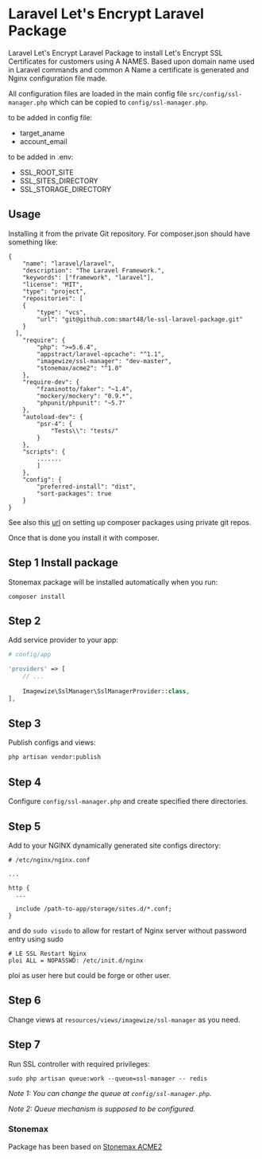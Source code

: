 # Laravel Let's Encrypt Laravel Package

Laravel Let's Encrypt Laravel Package to install Let's Encrypt SSL Certificates for customers using A NAMES. Based upon domain name used in Laravel commands and common A Name a certificate is generated and Nginx configuration file made. 

All configuration files are loaded in the main config file `src/config/ssl-manager.php` which can be copied to `config/ssl-manager.php`.

to be added in config file:

- target_aname 
- account_email

to be added in .env:

- SSL_ROOT_SITE
- SSL_SITES_DIRECTORY
- SSL_STORAGE_DIRECTORY


## Usage

Installing it from the private Git repository. For  composer.json should have something like:

```
{
    "name": "laravel/laravel",
    "description": "The Laravel Framework.",
    "keywords": ["framework", "laravel"],
    "license": "MIT",
    "type": "project",
    "repositories": [
    {
        "type": "vcs",
        "url": "git@github.com:smart48/le-ssl-laravel-package.git"
    }
  ],
    "require": {
        "php": ">=5.6.4",
        "appstract/laravel-opcache": "^1.1",
        "imagewize/ssl-manager": "dev-master",
        "stonemax/acme2": "^1.0"
    },
    "require-dev": {
        "fzaninotto/faker": "~1.4",
        "mockery/mockery": "0.9.*",
        "phpunit/phpunit": "~5.7"
    },
    "autoload-dev": {
        "psr-4": {
            "Tests\\": "tests/"
        }
    },
    "scripts": {
        .......
        ]
    },
    "config": {
        "preferred-install": "dist",
        "sort-packages": true
    }
}
```


See also this [url](https://likegeeks.com/install-and-use-non-composer-laravel-packages/) on setting up composer packages using private git repos. 

Once that is done you install it with composer. 


## Step 1 Install package

Stonemax package will be installed automatically when you run:

```
composer install
```

## Step 2 

Add service provider to your app:

```php
# config/app

'providers' => [
    // ...
    
    Imagewize\SslManager\SslManagerProvider::class,
],

```

## Step 3 

Publish configs and views:

```bash
php artisan vendor:publish
```

## Step 4 

Configure `config/ssl-manager.php` and create specified there directories.

## Step 5 

Add to your NGINX dynamically generated site configs directory:
 
```
# /etc/nginx/nginx.conf

...

http {
  ...
  
  include /path-to-app/storage/sites.d/*.conf;
}
```


and do `sudo visudo` to allow for restart of Nginx server without password entry using sudo
```
# LE SSL Restart Nginx
ploi ALL = NOPASSWD: /etc/init.d/nginx
```

ploi as user here but could be forge or other user.

## Step 6

Change views at `resources/views/imagewize/ssl-manager` as you need.

## Step 7

Run SSL controller with required privileges:

```
sudo php artisan queue:work --queue=ssl-manager -- redis
``` 

*Note 1: You can change the queue at `config/ssl-manager.php`.*

*Note 2: Queue mechanism is supposed to be configured.*


### Stonemax

Package has been based on [Stonemax ACME2](https://github.com/stonemax/acme2)